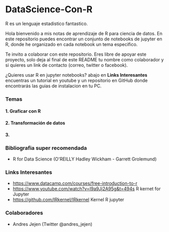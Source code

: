 # DataScience-Con-R
R es un lenguaje estadistico fantastico.

Hola bienvenido a mis notas de aprendizaje de R para ciencia de datos. En este repositorio puedes encontrar un conjunto de notebooks de jupyter en R, donde he organizado en cada notebook un tema especifico.

Te invito a colaborar con este repositorio. Eres libre de apoyar este proyecto, solo deja al final de este README tu nombre como colaborador y si quieres un link de contacto (correo, twitter o facebook).

¿Quieres usar R en jupyter notebooks?
abajo en **Links Interesantes** encuentras un tutorial en youtube y un repositorio en GitHub donde encontrarás las guias de instalacion en tu PC.

### Temas

#### 1. Graficar con R
#### 2. Transformación de datos
#### 3. 

### Bibliografia super recomendada

- R for Data Science  (O'REILLY Hadley Wickham - Garrett Grolemund)

### Links Interesantes

- https://www.datacamp.com/courses/free-introduction-to-r
- https://www.youtube.com/watch?v=I9a9Jj2A95g&t=494s       R kernet for Jupyter
- https://github.com/IRkernel/IRkernel                     Kernel R jupyter   

### Colaboradores

- Andres Jejen (Twitter  @andres_jejen)

